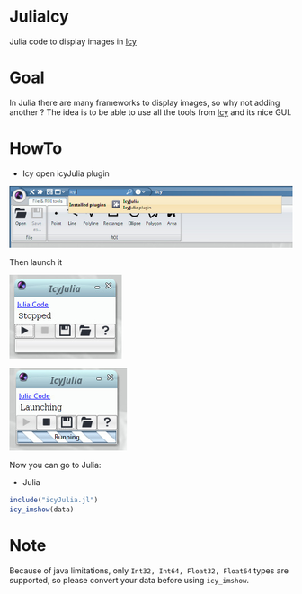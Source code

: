 # JuliaIcy
Julia code to display images in [Icy](http://icy.bioimageanalysis.org/)

# Goal
In Julia there are many frameworks to display images, so why not adding another ? 
The idea is to be able to use all the tools from [Icy](http://icy.bioimageanalysis.org/) and its nice GUI.

# HowTo
* Icy
open icyJulia plugin

![Alt text](tutoIcyJulia1.jpg?raw=true "Choosing")

Then launch it

![Alt text](tutoIcyJulia2.jpg?raw=true "Opened")

![Alt text](tutoIcyJulia3.jpg?raw=true "Running")

Now you can go to Julia:

* Julia
``` julia
include("icyJulia.jl")
icy_imshow(data)
```

# Note

Because of java limitations, only `Int32, Int64, Float32, Float64` types are supported, so please convert your data before using `icy_imshow`.
